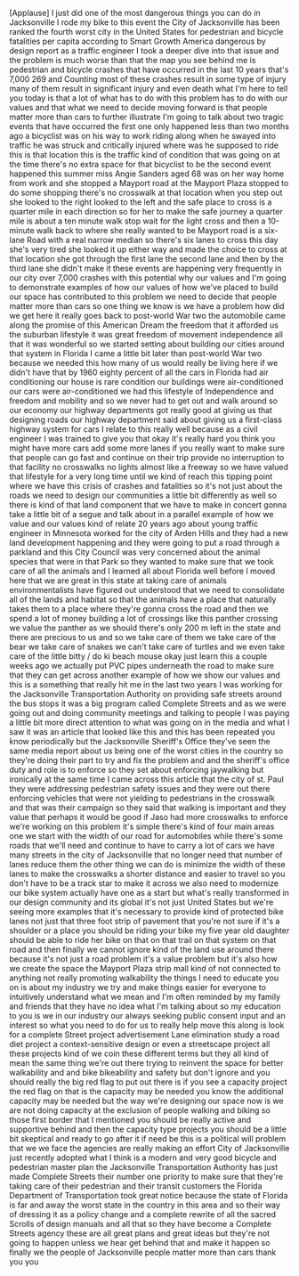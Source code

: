 
[Applause]
I just did one of the most dangerous
things you can do in Jacksonville I rode
my bike to this event
the City of Jacksonville has been ranked
the fourth worst city in the United
States for pedestrian and bicycle
fatalities per capita according to Smart
Growth America dangerous by design
report as a traffic engineer I took a
deeper dive into that issue and the
problem is much worse than that
the map you see behind me is pedestrian
and bicycle crashes that have occurred
in the last 10 years that&#39;s 7,000 269
and Counting most of these crashes
result in some type of injury many of
them result in significant injury and
even death what I&#39;m here to tell you
today is that a lot of what has to do
with this problem has to do with our
values and that what we need to decide
moving forward is that people matter
more than cars to further illustrate I&#39;m
going to talk about two tragic events
that have occurred the first one only
happened less than two months ago a
bicyclist was on his way to work riding
along when he swayed into traffic he was
struck and critically injured where was
he supposed to ride this is that
location this is the traffic kind of
condition that was going on at the time
there&#39;s no extra space for that
bicyclist to be the second event
happened this summer miss Angie Sanders
aged 68 was on her way home from work
and she stopped a Mayport road at the
Mayport Plaza stopped to do some
shopping
there&#39;s no crosswalk at that location
when you step out she looked to the
right looked to the left and the safe
place to cross is a quarter mile in each
direction so for her to make the safe
journey
a quarter mile is about a ten minute
walk
stop wait for the light cross and then a
10-minute walk back to where she really
wanted to be Mayport road is a six-lane
Road with a real narrow median so
there&#39;s six lanes to cross this day
she&#39;s very tired
she looked it up either way and made the
choice to cross at that location she got
through the first lane the second lane
and then by the third lane she didn&#39;t
make it
these events are happening very
frequently in our city over 7,000
crashes with this potential why our
values and I&#39;m going to demonstrate
examples of how our values of how we&#39;ve
placed to build our space has
contributed to this problem we need to
decide that people matter more than cars
so one thing we know is we have a
problem how did we get here it really
goes back to post-world War two the
automobile came along the promise of
this American Dream the freedom that it
afforded us the suburban lifestyle it
was great freedom of movement
independence all that it was wonderful
so we started setting about building our
cities around that system in Florida I
came a little bit later than post-world
War two because we needed this how many
of us would really be living here if we
didn&#39;t have that by 1960 eighty percent
of all the cars in Florida had air
conditioning our house is rare condition
our buildings were air-conditioned our
cars were air-conditioned we had this
lifestyle of Independence and freedom
and mobility and so we never had to get
out and walk around so our economy
our highway departments got really good
at giving us that designing roads our
highway department said about giving us
a first-class highway system for cars I
relate to this really well because as a
civil engineer I was trained to give you
that okay it&#39;s really hard you think you
might have more cars add some more lanes
if you really want to make sure that
people can go fast and continue on their
trip provide no interruption to that
facility no crosswalks no lights almost
like a freeway so we have valued that
lifestyle for a very long time until we
kind of reach this tipping point where
we have this crisis of crashes and
fatalities so it&#39;s not just about the
roads we need to design our communities
a little bit differently as well so
there is kind of that land component
that we have to make in concert gonna
take a little bit of a segue and talk
about in a parallel example of how we
value and our values kind of relate 20
years ago about young traffic engineer
in Minnesota worked for the city of
Arden Hills and they had a new land
development happening and they were
going to put a road through a parkland
and this City Council was very concerned
about the animal species that were in
that Park so they wanted to make sure
that we took care of all the animals and
I learned all about Florida well before
I moved here that we are great in this
state at taking care of animals
environmentalists have figured out
understood that we need to consolidate
all of the lands and habitat so that the
animals have a place that naturally
takes them to a place where they&#39;re
gonna cross the road and then we spend a
lot of money building a lot of crossings
like this panther crossing we value the
panther as we should there&#39;s only 200 m
left in the state and there are precious
to us and so we take care of them we
take care of the bear we take care of
snakes we can&#39;t
take care of turtles and we even take
care of the little bitty / do ki beach
mouse okay
just learn this a couple weeks ago we
actually put PVC pipes underneath the
road to make sure that they can get
across another example of how we show
our values and this is a something that
really hit me in the last two years I
was working for the Jacksonville
Transportation Authority on providing
safe streets around the bus stops it was
a big program called Complete Streets
and as we were going out and doing
community meetings and talking to people
I was paying a little bit more direct
attention to what was going on in the
media and what I saw it was an article
that looked like this and this has been
repeated you know periodically but the
Jacksonville Sheriff&#39;s Office they&#39;ve
seen the same media report about us
being one of the worst cities in the
country so they&#39;re doing their part to
try and fix the problem and and the
sheriff&#39;s office duty and role is to
enforce so they set about enforcing
jaywalking but ironically at the same
time I came across this article that the
city of st. Paul they were addressing
pedestrian safety issues and they were
out there enforcing vehicles that were
not yielding to pedestrians in the
crosswalk and that was their campaign so
they said that walking is important and
they value that perhaps it would be good
if Jaso had more crosswalks to enforce
we&#39;re working on this problem it&#39;s
simple
there&#39;s kind of four main areas one we
start with the width of our road for
automobiles while there&#39;s some roads
that we&#39;ll need and continue to have to
carry a lot of cars we have many streets
in the city of Jacksonville that no
longer need that number of lanes reduce
them
the other thing we can do is minimize
the width of these lanes to make the
crosswalks a shorter distance and easier
to travel so you don&#39;t have to be a
track star to make it across we also
need to modernize our bike system
actually have one as a start
but what&#39;s really transformed in our
design community and its global it&#39;s not
just United States but we&#39;re seeing more
examples that it&#39;s necessary to provide
kind of protected bike lanes not just
that three foot strip of pavement that
you&#39;re not sure if it&#39;s a shoulder or a
place you should be riding your bike my
five year old daughter should be able to
ride her bike on that on that trail on
that system on that road and then
finally we cannot ignore kind of the
land use around there because it&#39;s not
just a road problem it&#39;s a value problem
but it&#39;s also how we create the space
the Mayport Plaza strip mall kind of not
connected to anything not really
promoting walkability the things I need
to educate you on is about my industry
we try and make things easier for
everyone to intuitively understand what
we mean and I&#39;m often reminded by my
family and friends that they have no
idea what I&#39;m talking about
so my education to you is we in our
industry our always seeking public
consent input and an interest so what
you need to do for us to really help
move this along is look for a complete
Street project advertisement Lane
elimination study a road diet project a
context-sensitive design or even a
streetscape project all these projects
kind of we coin these different terms
but they all kind of mean the same thing
we&#39;re out there trying to reinvent the
space for better walkability and and
bike bikeability
and safety but don&#39;t ignore and you
should really the big red flag to put
out there is if you see a capacity
project the red flag on that is the
capacity may be needed
you know the additional capacity may be
needed but the way we&#39;re designing our
space now is we are not doing capacity
at the exclusion of people walking and
biking so those first border that I
mentioned you should be really active
and supportive behind and then the
capacity type projects you should be a
little bit skeptical and ready to go
after it if need be this is a political
will problem that we we face the
agencies are really making an effort
City of Jacksonville just recently
adopted what I think is a modern and
very good bicycle and pedestrian master
plan the Jacksonville Transportation
Authority has just made Complete Streets
their number one priority to make sure
that they&#39;re taking care of their
pedestrian and their transit customers
the Florida Department of Transportation
took great notice because the state of
Florida is far and away the worst state
in the country in this area and so their
way of dressing it as a policy change
and a complete rewrite of all the sacred
Scrolls of design manuals and all that
so they have become a Complete Streets
agency these are all great plans and
great ideas but they&#39;re not going to
happen unless we hear get behind that
and make it happen
so finally we the people of Jacksonville
people matter more than cars thank you
you
